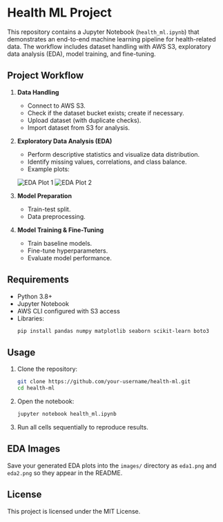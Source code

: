# Health ML Project

This repository contains a Jupyter Notebook (`health_ml.ipynb`) that demonstrates an end-to-end machine learning pipeline for health-related data. The workflow includes dataset handling with AWS S3, exploratory data analysis (EDA), model training, and fine-tuning.

## Project Workflow

1. **Data Handling**  
   - Connect to AWS S3.
   - Check if the dataset bucket exists; create if necessary.
   - Upload dataset (with duplicate checks).
   - Import dataset from S3 for analysis.

2. **Exploratory Data Analysis (EDA)**  
   - Perform descriptive statistics and visualize data distribution.
   - Identify missing values, correlations, and class balance.
   - Example plots:

   ![EDA Plot 1](images/eda1.png)
   ![EDA Plot 2](images/eda2.png)

3. **Model Preparation**  
   - Train-test split.
   - Data preprocessing.

4. **Model Training & Fine-Tuning**  
   - Train baseline models.
   - Fine-tune hyperparameters.
   - Evaluate model performance.

## Requirements

- Python 3.8+
- Jupyter Notebook
- AWS CLI configured with S3 access
- Libraries:
  ```bash
  pip install pandas numpy matplotlib seaborn scikit-learn boto3
  ```

## Usage

1. Clone the repository:
   ```bash
   git clone https://github.com/your-username/health-ml.git
   cd health-ml
   ```

2. Open the notebook:
   ```bash
   jupyter notebook health_ml.ipynb
   ```

3. Run all cells sequentially to reproduce results.

## EDA Images
Save your generated EDA plots into the `images/` directory as `eda1.png` and `eda2.png` so they appear in the README.

## License
This project is licensed under the MIT License.

